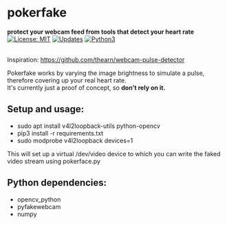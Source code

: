 # pokerfake
<p>
  <b>protect your webcam feed from tools that detect your heart rate</b><br>
  <a href="https://opensource.org/licenses/MIT"><img alt="License: MIT" src="https://img.shields.io/badge/License-MIT-yellow.svg"></a>
  <a href="https://pyup.io/repos/github/mzollin/pokerface"><img alt="Updates" src="https://pyup.io/repos/github/mzollin/pokerfake/shield.svg"></a>
  <a href="https://pyup.io/repos/github/mzollin/pokerface"><img alt="Python3" src="https://pyup.io/repos/github/mzollin/pokerfake/python-3-shield.svg"></a><br><br>
<p>

Inspiration: https://github.com/thearn/webcam-pulse-detector

Pokerfake works by varying the image brightness to simulate a pulse, therefore covering up your real heart rate.<br>
It's currently just a proof of concept, so **don't rely on it.**

## Setup and usage:
- sudo apt install v4l2loopback-utils python-opencv
- pip3 install -r requirements.txt
- sudo modprobe v4l2loopback devices=1

This will set up a virtual /dev/video device to which you can write the faked video stream using pokerface.py

## Python dependencies:
- opencv_python
- pyfakewebcam
- numpy
